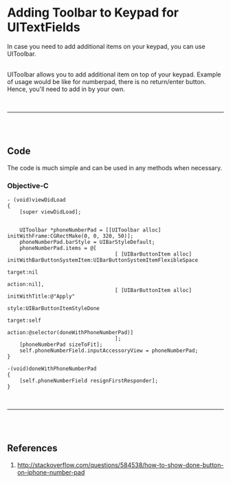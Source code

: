 # Adding Toolbar to Keypad for UITextFields
In case you need to add additional items on your keypad, you can use UIToolbar.

<br>
UIToolbar allows you to add additional item on top of your keypad. Example of
usage would be like for numberpad, there is no return/enter button. Hence,
you'll need to add in by your own.

<br><hr><br><br>

## Code
The code is much simple and can be used in any methods when necessary.

### Objective-C
```
- (void)viewDidLoad
{
    [super viewDidLoad];


    UIToolbar *phoneNumberPad = [[UIToolbar alloc] initWithFrame:CGRectMake(0, 0, 320, 50)];
    phoneNumberPad.barStyle = UIBarStyleDefault;
    phoneNumberPad.items = @[
                                   [ [UIBarButtonItem alloc] initWithBarButtonSystemItem:UIBarButtonSystemItemFlexibleSpace
                                                                                  target:nil
                                                                                  action:nil],
                                   [ [UIBarButtonItem alloc] initWithTitle:@"Apply"
                                                                     style:UIBarButtonItemStyleDone
                                                                    target:self
                                                                    action:@selector(doneWithPhoneNumberPad)]
                                   ];
    [phoneNumberPad sizeToFit];
    self.phoneNumberField.inputAccessoryView = phoneNumberPad;
}

-(void)doneWithPhoneNumberPad
{
    [self.phoneNumberField resignFirstResponder];
}
```


<br><hr><br><br>
## References
1. http://stackoverflow.com/questions/584538/how-to-show-done-button-on-iphone-number-pad